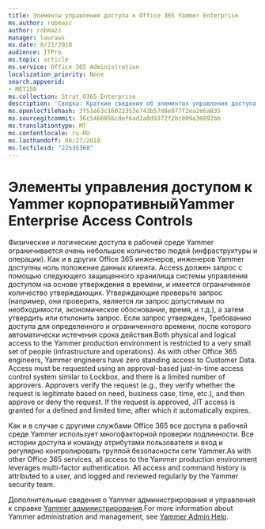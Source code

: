 ```yaml
---
title: Элементы управления доступа к Office 365 Yammer Enterprise
ms.author: robmazz
author: robmazz
manager: laurawi
ms.date: 8/21/2018
audience: ITPro
ms.topic: article
ms.service: Office 365 Administration
localization_priority: None
search.appverid:
- MET150
ms.collection: Strat_O365_Enterprise
description: 'Сводка: Краткие сведения об элементах управления доступа к Yammer Enterprise в рабочей среде.'
ms.openlocfilehash: 3f51e63c16022353e743b57d8e977f2ea2e6a835
ms.sourcegitcommit: 36c5466056cdef6ad2a8d9372f2bc009a30892bb
ms.translationtype: MT
ms.contentlocale: ru-RU
ms.lasthandoff: 08/27/2018
ms.locfileid: "22535368"
---
```

# <a name="yammer-enterprise-access-controls"></a><span data-ttu-id="91aa9-103">Элементы управления доступом к Yammer корпоративный</span><span class="sxs-lookup"><span data-stu-id="91aa9-103">Yammer Enterprise Access Controls</span></span> 

<span data-ttu-id="91aa9-p101">Физические и логические доступа в рабочей среде Yammer ограничивается очень небольшое количество людей (инфраструктуры и операции). Как и в других Office 365 инженеров, инженеров Yammer доступны ноль положение данных клиента. Access должен запрос с помощью следующего защищенного хранилища системы управления доступом на основе утверждения в времени, и имеется ограниченное количество утверждающих. Утверждающие проверьте запрос (например, они проверить, является ли запрос допустимым по необходимости, экономическое обоснование, время, и т.д.), а затем утвердить или отклонить запрос. Если запрос утвержден, Требованию доступа для определенного и ограниченного времени, после которого автоматически истечения срока действия.</span><span class="sxs-lookup"><span data-stu-id="91aa9-p101">Both physical and logical access to the Yammer production environment is restricted to a very small set of people (infrastructure and operations). As with other Office 365 engineers, Yammer engineers have zero standing access to Customer Data. Access must be requested using an approval-based just-in-time access control system similar to Lockbox, and there is a limited number of approvers. Approvers verify the request (e.g., they verify whether the request is legitimate based on need, business case, time, etc.), and then approve or deny the request. If the request is approved, JIT access is granted for a defined and limited time, after which it automatically expires.</span></span> 

<span data-ttu-id="91aa9-p102">Как и в случае с другими службами Office 365 все доступа в рабочей среде Yammer использует многофакторной проверки подлинности. Все истории доступа и команду атрибутами пользователя и вход и регулярно контролировать группой безопасности сети Yammer.</span><span class="sxs-lookup"><span data-stu-id="91aa9-p102">As with other Office 365 services, all access to the Yammer production environment leverages multi-factor authentication. All access and command history is attributed to a user, and logged and reviewed regularly by the Yammer security team.</span></span>

<span data-ttu-id="91aa9-111">Дополнительные сведения о Yammer администрирования и управления к справке [Yammer администрирования](https://support.office.com/article/yammer-–-admin-help-e1464355-1f97-49ac-b2aa-dd320b179dbe?ui=en-US&rs=en-US&ad=US).</span><span class="sxs-lookup"><span data-stu-id="91aa9-111">For more information about Yammer administration and management, see [Yammer Admin Help](https://support.office.com/article/yammer-–-admin-help-e1464355-1f97-49ac-b2aa-dd320b179dbe?ui=en-US&rs=en-US&ad=US).</span></span>